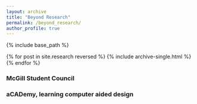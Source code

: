 ```yaml
---
layout: archive
title: "Beyond Research"
permalink: /beyond_research/
author_profile: true
---
```


{% include base_path %}

{% for post in site.research reversed %}
  {% include archive-single.html %}
{% endfor %}

### McGill Student Council

### aCADemy, learning computer aided design
